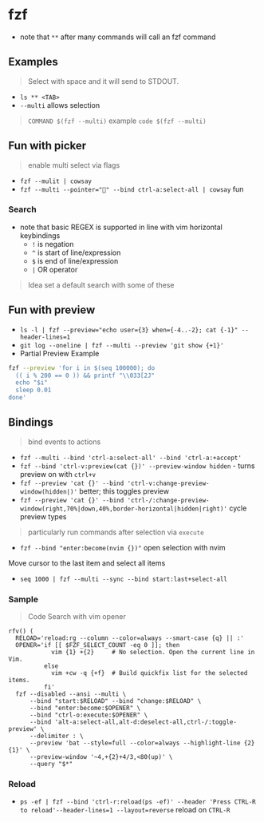# fzf

- note that `**` after many commands will call an fzf command

## Examples

> Select with space and it will send to STDOUT.

- `ls ** <TAB>`
- `--multi` allows selection

> `COMMAND $(fzf --multi)` example `code $(fzf --multi)`

## Fun with picker

> enable multi select via flags

- `fzf --mulit | cowsay`
- `fzf --multi --pointer="🥚" --bind ctrl-a:select-all | cowsay` fun

### Search

- note that basic REGEX is supported in line with vim horizontal keybindings
  - `!` is negation
  - `^` is start of line/expression
  - `$` is end of line/expression
  - `|` OR operator

> Idea set a default search with some of these

## Fun with preview

- `ls -l | fzf --preview="echo user={3} when={-4..-2}; cat {-1}" --header-lines=1`
- `git log --oneline | fzf --multi --preview 'git show {+1}'`
- Partial Preview Example

```bash
fzf --preview 'for i in $(seq 100000); do
  (( i % 200 == 0 )) && printf "\\033[2J"
  echo "$i"
  sleep 0.01
done'
```

## Bindings

> bind events to actions

- `fzf --multi --bind 'ctrl-a:select-all' --bind 'ctrl-a:+accept'`
- `fzf --bind 'ctrl-v:preview(cat {})' --preview-window hidden` - turns preview on with `ctrl+v`
- `fzf --preview 'cat {}' --bind 'ctrl-v:change-preview-window(hidden|)'` better; this toggles preview
- `fzf --preview 'cat {}' --bind 'ctrl-/:change-preview-window(right,70%|down,40%,border-horizontal|hidden|right)'` cycle preview types

> particularly run commands after selection via `execute`

- `fzf --bind "enter:become(nvim {})"` open selection with nvim

Move cursor to the last item and select all items

- `seq 1000 | fzf --multi --sync --bind start:last+select-all`

### Sample

> Code Search with vim opener

```shell
rfv() (
  RELOAD='reload:rg --column --color=always --smart-case {q} || :'
  OPENER='if [[ $FZF_SELECT_COUNT -eq 0 ]]; then
            vim {1} +{2}     # No selection. Open the current line in Vim.
          else
            vim +cw -q {+f}  # Build quickfix list for the selected items.
          fi'
  fzf --disabled --ansi --multi \
      --bind "start:$RELOAD" --bind "change:$RELOAD" \
      --bind "enter:become:$OPENER" \
      --bind "ctrl-o:execute:$OPENER" \
      --bind 'alt-a:select-all,alt-d:deselect-all,ctrl-/:toggle-preview' \
      --delimiter : \
      --preview 'bat --style=full --color=always --highlight-line {2} {1}' \
      --preview-window '~4,+{2}+4/3,<80(up)' \
      --query "$*"
```

### Reload

- `ps -ef | fzf --bind 'ctrl-r:reload(ps -ef)' --header 'Press CTRL-R to reload'--header-lines=1 --layout=reverse` reload on `CTRL-R`
